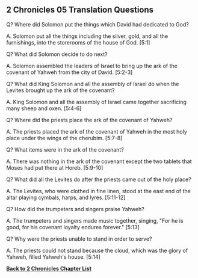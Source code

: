 ## 2 Chronicles 05 Translation Questions ##

Q? Where did Solomon put the things which David had dedicated to God?

A. Solomon put all the things including the silver, gold, and all the furnishings, into the storerooms of the house of God. [5:1]

Q? What did Solomon decide to do next?

A. Solomon assembled the leaders of Israel to bring up the ark of the covenant of Yahweh from the city of David. [5:2-3]

Q? What did King Solomon and all the assembly of Israel do when the Levites brought up the ark of the covenant?

A. King Solomon and all the assembly of Israel came together sacrificing many sheep and oxen. [5:4-6]

Q? Where did the priests place the ark of the covenant of Yahweh?

A. The priests placed the ark of the covenant of Yahweh in the most holy place under the wings of the cherubim. [5:7-8]

Q? What items were in the ark of the covenant?

A. There was nothing in the ark of the covenant except the two tablets that Moses had put there at Horeb. [5:9-10]

Q? What did all the Levites do after the priests came out of the holy place?

A. The Levites, who were clothed in fine linen, stood at the east end of the altar playing cymbals, harps, and lyres. [5:11-12]

Q? How did the trumpeters and singers praise Yahweh?

A. The trumpeters and singers made music together, singing, "For he is good, for his covenant loyalty endures forever." [5:13]

Q? Why were the priests unable to stand in order to serve?

A. The priests could not stand because the cloud, which was the glory of Yahweh, filled Yahweh's house. [5:14]

__[Back to 2 Chronicles Chapter List](./)__

